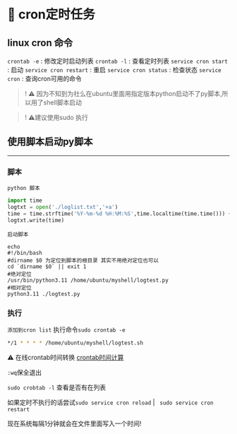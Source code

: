 # :notebook: cron定时任务

## linux cron 命令
`crontab -e` : 修改定时启动列表
`crontab -l` : 查看定时列表
`service cron start` : 启动
`service cron restart` : 重启
`service cron status` : 检查状态
`service cron` : 查询cron可用的命令


>! :warning: 因为不知到为社么在ubuntu里面用指定版本python启动不了py脚本,所以用了shell脚本启动

>! :warning:建议使用sudo 执行
## 使用脚本启动py脚本
---
### 脚本
`python 脚本`
```python
import time
logtxt = open('./loglist.txt','+a')
time = time.strftime('%Y-%m-%d %H:%M:%S',time.localtime(time.time())) + '\n'
logtxt.write(time)
```
`启动脚本`
```shell
echo
#!/bin/bash
#dirname $0 为定位到脚本的根目录 其实不用绝对定位也可以
cd `dirname $0` || exit 1 
#绝对定位
/usr/bin/python3.11 /home/ubuntu/myshell/logtest.py
#相对定位
python3.11 ./logtest.py
```

### 执行
`添加到cron list`
执行命令`sudo crontab -e`
```sh
*/1 * * * * /home/ubuntu/myshell/logtest.sh
```

:warning: 在线crontab时间转换
[crontab时间计算](https://tool.lu/crontab/)

`:wq`保全退出

`sudo crobtab -l` 查看是否有在列表

如果定时不执行的话尝试`sudo service cron reload` | ` sudo service cron restart`


现在系统每隔1分钟就会在文件里面写入一个时间!